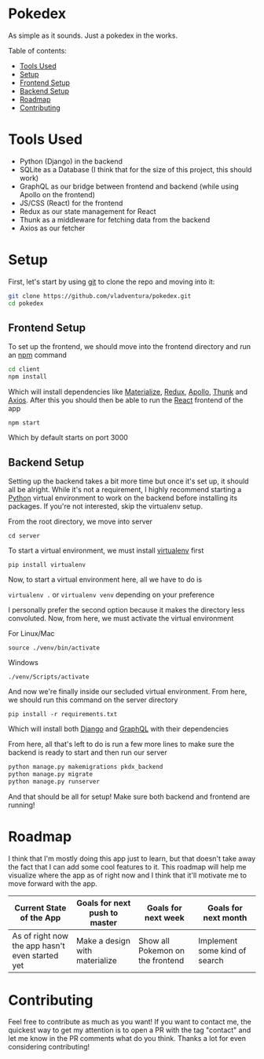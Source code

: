 # Pokedex

As simple as it sounds. Just a pokedex in the works.

Table of contents:

- [Tools Used](#tools-used)
- [Setup](#setup)
- [Frontend Setup](#frontend-setup)
- [Backend Setup](#backend-setup)
- [Roadmap](#roadmap)
- [Contributing](#contributing)

# Tools Used

- Python (Django) in the backend
- SQLite as a Database (I think that for the size of this project, this should work)
- GraphQL as our bridge between frontend and backend (while using Apollo on the frontend)
- JS/CSS (React) for the frontend
- Redux as our state management for React
- Thunk as a middleware for fetching data from the backend
- Axios as our fetcher

# Setup

First, let's start by using [git](https://git-scm.com/) to clone the repo and moving into it:

```bash
git clone https://github.com/vladventura/pokedex.git
cd pokedex
```

## Frontend Setup

To set up the frontend, we should move into the frontend directory and run an [npm](https://nodejs.org/en/) command

```bash
cd client
npm install
```

Which will install dependencies like [Materialize](https://materializecss.com/), [Redux](https://redux.js.org/), [Apollo](https://www.apollographql.com/docs/react/), [Thunk](https://github.com/reduxjs/redux-thunk) and [Axios](https://www.axios.com/). After this you should then be able to run the [React](https://reactjs.org/) frontend of the app

`npm start`

Which by default starts on port 3000

## Backend Setup

Setting up the backend takes a bit more time but once it's set up, it should all be alright. While it's not a requirement, I highly recommend starting a [Python](https://www.python.org/) virtual environment to work on the backend before installing its packages. If you're not interested, skip the virtualenv setup.

From the root directory, we move into server

`cd server`

To start a virtual environment, we must install [virtualenv](https://virtualenv.pypa.io/en/latest/) first

`pip install virtualenv`

Now, to start a virtual environment here, all we have to do is

`virtualenv .` or `virtualenv venv` depending on your preference

I personally prefer the second option because it makes the directory less convoluted. Now, from here, we must activate the virtual environment

For Linux/Mac

`source ./venv/bin/activate`

Windows

`./venv/Scripts/activate`

And now we're finally inside our secluded virtual environment. From here, we should run this command on the server directory

`pip install -r requirements.txt`

Which will install both [Django](https://www.djangoproject.com/) and [GraphQL](https://graphql.org/) with their dependencies

From here, all that's left to do is run a few more lines to make sure the backend is ready to start and then run our server

```bash
python manage.py makemigrations pkdx_backend
python manage.py migrate
python manage.py runserver
```

And that should be all for setup! Make sure both backend and frontend are running!

# Roadmap

I think that I'm mostly doing this app just to learn, but that doesn't take away the fact that I can add some cool features to it. This roadmap will help me visualize where the app as of right now and I think that it'll motivate me to move forward with the app.

| Current State of the App                        | Goals for next push to master  | Goals for next week              | Goals for next month          |
| ----------------------------------------------- | ------------------------------ | -------------------------------- | ----------------------------- |
| As of right now the app hasn't even started yet | Make a design with materialize | Show all Pokemon on the frontend | Implement some kind of search |

# Contributing

Feel free to contribute as much as you want! If you want to contact me, the quickest way to get my attention is to open a PR with the tag "contact" and let me know in the PR comments what do you think. Thanks a lot for even considering contributing!
